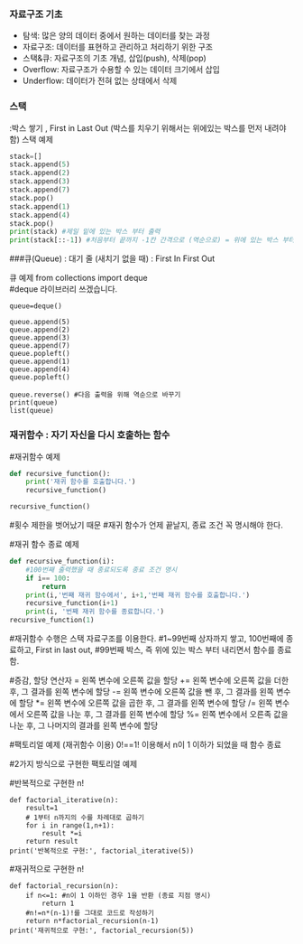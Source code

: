 ### 자료구조 기초
- 탐색: 많은 양의 데이터 중에서 원하는 데이터를 찾는 과정
- 자료구조: 데이터를 표현하고 관리하고 처리하기 위한 구조
- 스택&큐: 자료구조의 기초 개념, 삽입(push), 삭제(pop)
- Overflow: 자료구조가 수용할 수 있는 데이터 크기에서 삽입 
- Underflow: 데이터가 전혀 없는 상태에서 삭제 


### 스택
:박스 쌓기 , First in Last Out (박스를 치우기 위해서는 위에있는 박스를 먼저 내려야 함)
스택 예제
```python
stack=[]
stack.append(5)
stack.append(2)
stack.append(3)
stack.append(7)
stack.pop()
stack.append(1)
stack.append(4)
stack.pop()
print(stack) #제일 밑에 있는 박스 부터 출력
print(stack[::-1]) #처음부터 끝까지 -1칸 간격으로 (역순으로) = 위에 있는 박스 부터 출력
```
###큐(Queue) 
: 대기 줄 (새치기 없을 때) : First In First Out 

큐 예제
from collections import deque   
#deque 라이브러리 쓰겠습니다.
```
queue=deque()

queue.append(5)
queue.append(2)
queue.append(3)
queue.append(7)
queue.popleft()
queue.append(1)
queue.append(4)
queue.popleft()

queue.reverse() #다음 출력을 위해 역순으로 바꾸기
print(queue)
list(queue) 
```

### 재귀함수 : 자기 자신을 다시 호출하는 함수

#재귀함수 예제
```python
def recursive_function():
    print('재귀 함수를 호출합니다.')
    recursive_function()

recursive_function()
```
#횟수 제한을 벗어났기 때문
#재귀 함수가 언제 끝날지, 종료 조건 꼭 명시해야 한다. 

#재귀 함수 종료 예제 
```python
def recursive_function(i):
    #100번째 출력했을 때 종료되도록 종료 조건 명시
    if i== 100:
        return
    print(i,'번째 재귀 함수에서', i+1,'번째 재귀 함수를 호출합니다.')
    recursive_function(i+1)
    print(i, '번째 재귀 함수를 종료합니다.')
recursive_function(1)
```        
#재귀함수 수행은 스택 자료구조를 이용한다.
#1~99번째 상자까지 쌓고, 100번째에 종료하고, First in last out, 
#99번째 박스, 즉 위에 있는 박스 부터 내리면서 함수를 종료함.

#증감, 할당 연산자 
=       왼쪽 변수에 오른쪽 값을 할당
+=    왼쪽 변수에 오른쪽 값을 더한 후, 그 결과를 왼쪽 변수에 할당
-=     왼쪽 변수에 오른쪽 값을 뺀 후, 그 결과를 왼쪽 변수에 할당
*=     왼쪽 변수에 오른쪽 값을 곱한 후, 그 결과를 왼쪽 변수에 할당
/=      왼쪽 변수에서 오른쪽 값을 나눈 후, 그 결과를 왼쪽 변수에 할당
%=   왼쪽 변수에서 오른족 값을 나눈 후, 그 나머지의 결과를 왼쪽 변수에 할당

#팩토리얼 예제 (재귀함수 이용) 0!==1! 이용해서 n이 1 이하가 되었을 때 함수 종료

#2가지 방식으로 구현한 팩토리얼 예제 

#반복적으로 구현한 n!
```
def factorial_iterative(n):
    result=1
    # 1부터 n까지의 수를 차례대로 곱하기
    for i in range(1,n+1):
        result *=i
    return result 
print('반복적으로 구현:', factorial_iterative(5))
```
#재귀적으로 구현한 n!
```
def factorial_recursion(n):
    if n<=1: #n이 1 이하인 경우 1을 반환 (종료 지점 명시)
        return 1
    #n!=n*(n-1)!를 그대로 코드로 작성하기 
    return n*factorial_recursion(n-1)
print('재귀적으로 구현:', factorial_recursion(5)) 
```

